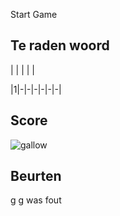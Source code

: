 Start Game

## Te raden woord

| | | | |

|1|-|-|-|-|-|-|


## Score
![gallow](./images/2.png)

## Beurten
g
g was fout 
